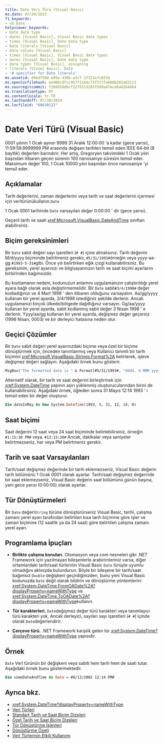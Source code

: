 ```yaml
---
title: Date Veri Türü (Visual Basic)
ms.date: 07/20/2015
f1_keywords:
- vb.Date
helpviewer_keywords:
- Date data type
- dates [Visual Basic], Visual Basic data types
- times [Visual Basic], Date data type
- Date literals [Visual Basic]
- data values [Visual Basic]
- times [Visual Basic], Visual Basic data types
- dates [Visual Basic], Date data type
- data types [Visual Basic], assigning
- literals [Visual Basic], Date
- '# specifier for Date literals'
ms.assetid: d9edf5b0-e85e-438b-a1cf-1f321e7c831b
ms.openlocfilehash: ee966cdfcc957f1164c73f577fa668b203a82113
ms.sourcegitcommit: f20dd18dbcf2275513281f5d9ad7ece6a62644b4
ms.translationtype: MT
ms.contentlocale: tr-TR
ms.lasthandoff: 07/30/2019
ms.locfileid: "68630122"
---
```

# <a name="date-data-type-visual-basic"></a>Date Veri Türü (Visual Basic)

0001 yılının 1 Ocak ayının 9999 31 Aralık 12:00:00 'a kadar (gece yarısı), 11:59:59.9999999 PM arasında değişen tarihleri temsil eden IEEE 64-bit (8 baytlık) değerleri barındırır. Her artış, Gregoryen takvimdeki 1 Ocak yılın başından itibaren geçen sürenin 100 nanosaniye süresini temsil eder. Maksimum değer 100, 1 Ocak 10000 yılın başından önce nanosaniye 'yi temsil eder.

## <a name="remarks"></a>Açıklamalar

Tarih değerlerini, zaman değerlerini veya tarih ve saat değerlerini içermesi için veritürünükullanın.`Date`

1 Ocak 0001 tarihinde `Date` varsayılan değer 0:00:00 ' dir (gece yarısı).

Geçerli tarih ve saati <xref:Microsoft.VisualBasic.DateAndTime> sınıftan alabilirsiniz.

## <a name="format-requirements"></a>Biçim gereksinimleri

Bir `Date` sabit değeri sayı işaretleri (`# #`) içine almalısınız. Tarih değerini M/d/yyyy biçiminde belirtmeniz gerekir, `#5/31/1993#`örneğin veya yyyy-aa-gg `#1993-5-31#`gibi. Önce yılı belirtirken eğik çizgi kullanabilirsiniz.  Bu gereksinim, yerel ayarınızı ve bilgisayarınızın tarih ve saat biçimi ayarlarını birbirinden bağımsızdır.

Bu kısıtlamanın nedeni, kodunuzun anlamını uygulamanızın çalıştırıldığı yerel ayara bağlı olarak asla değiştirmemelidir. Bir `Date` sabit`#3/4/1998#` değer kodladığınızı ve 4 Mart 1998 ' den itibaren olduğunu varsayalım. Aa/gg/yyyy kullanan bir yerel ayarda, 3/4/1998 istediğiniz şekilde derlenir. Ancak uygulamanızı birçok ülkede/bölgede dağıttığınız varsayın. Gg/aa/yyyy kullanan bir yerel ayarda, sabit kodlanmış sabit değer 3 Nisan 1998 ' e derlenir. Yyyy/aa/gg kullanan bir yerel ayarda, değişmez değer geçersiz (1998 Nisan, 0003) ve bir derleyici hatasına neden olur.

## <a name="workarounds"></a>Geçici Çözümler

Bir `Date` sabit değeri yerel ayarınızdaki biçime veya özel bir biçime dönüştürmek için, önceden tanımlanmış veya Kullanıcı tanımlı bir tarih biçimini <xref:Microsoft.VisualBasic.Strings.Format%2A> belirterek, işleve değişmez değeri sağlayın. Aşağıdaki örnek bunu gösterir.

```vb
MsgBox("The formatted date is " & Format(#5/31/1993#, "dddd, d MMM yyyy"))
```

Alternatif olarak, bir tarih ve saat değerini birleştirmek için <xref:System.DateTime> yapının aşırı yüklenmiş oluşturucularından birini de kullanabilirsiniz. Aşağıdaki örnek, öğleden sonra 31 Mayıs 12:14 1993 ' i temsil eden bir değer oluşturur.

```vb
Dim dateInMay As New System.DateTime(1993, 5, 31, 12, 14, 0)
```

## <a name="hour-format"></a>Saat biçimi

Saat değerini 12 saat veya 24 saat biçiminde belirtebilirsiniz, örneğin `#1:15:30 PM#` veya. `#13:15:30#` Ancak, dakikalar veya saniyeler belirtmezseniz, har veya PM belirtmeniz gerekir.

## <a name="date-and-time-defaults"></a>Tarih ve saat Varsayılanları

Tarih/saat değişmez değerinde bir tarih eklemezseniz, Visual Basic değerin tarih bölümünü 1 Ocak 0001 olarak ayarlar. Tarih/saat değişmez değerinde bir saat eklemezseniz, Visual Basic değerin saat bölümünü günün başına, yani gece yarısı (0:00:00) olarak ayarlar.

## <a name="type-conversions"></a>Tür Dönüştürmeleri

Bir `Date` değeri`String` türüne dönüştürürseniz Visual Basic, tarihi, çalışma zamanı yerel ayarı tarafından belirtilen kısa tarih biçimine göre işler ve zaman biçimine (12 saatlik ya da 24 saat) göre belirtilen çalışma zamanı yerel ayarı.

## <a name="programming-tips"></a>Programlama İpuçları

- **Birlikte çalışma konuları.** Otomasyon veya com nesneleri gibi .NET Framework için yazılmayan bileşenlerle arabirimleriniz varsa, diğer ortamlardaki tarih/saat türlerinin Visual Basic `Date` türüyle uyumlu olmadığını aklınızda bulundurun. Böyle bir bileşene bir tarih/saat bağımsız `Double` değişkeni geçirdiğinizden, bunu yeni Visual Basic kodunuzda `Date` değil olarak bildirin ve dönüştürme yöntemlerini <xref:System.DateTime.FromOADate%2A?displayProperty=nameWithType> ve <xref:System.DateTime.ToOADate%2A?displayProperty=nameWithType>kullanın.

- **Tür karakterleri.** `Date`değişmez değer türü karakteri veya tanımlayıcı türü karakteri yok. Ancak derleyici, sayıları sayı işaretleri (`# #`) içinde olarak `Date`değerlendirir.

- **Çerçeve türü.** .NET Framework karşılık gelen tür <xref:System.DateTime?displayProperty=nameWithType> yapısıdır.

## <a name="example"></a>Örnek

`Date` Veri türünün bir değişkeni veya sabiti hem tarih hem de saati tutar. Aşağıdaki örnek bunu göstermektedir.

```vb
Dim someDateAndTime As Date = #8/13/2002 12:14 PM#
```

## <a name="see-also"></a>Ayrıca bkz.

- <xref:System.DateTime?displayProperty=nameWithType>
- [Veri Türleri](../../../visual-basic/language-reference/data-types/index.md)
- [Standart Tarih ve Saat Biçim Dizeleri](../../../standard/base-types/standard-date-and-time-format-strings.md)
- [Özel Tarih ve Saat Biçim Dizeleri](../../../standard/base-types/custom-date-and-time-format-strings.md)
- [Tür Dönüştürme İşlevleri](../../../visual-basic/language-reference/functions/type-conversion-functions.md)
- [Dönüştürme Özeti](../../../visual-basic/language-reference/keywords/conversion-summary.md)
- [Veri Türlerinin Etkili Kullanımı](../../../visual-basic/programming-guide/language-features/data-types/efficient-use-of-data-types.md)
